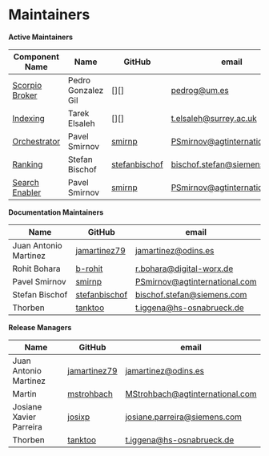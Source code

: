 # Maintainers

**Active Maintainers**

| Component Name                                                 | Name               | GitHub                         | email                           |
| -------------------------------------------------------------- | ------------------ | ------------------------------ | ------------------------------- |
| [Scorpio Broker](https://github.com/IoTCrawler/ScorpioBroker)  | Pedro Gonzalez Gil | [][]                           | <pedrog@um.es>                  |
| [Indexing](https://github.com/IoTCrawler/Indexing)             | Tarek Elsaleh      | [][]                           | <t.elsaleh@surrey.ac.uk>        |
| [Orchestrator](https://github.com/IoTCrawler/Orchestrator)     | Pavel Smirnov      | [smirnp][smirnp]               | <PSmirnov@agtinternational.com> |
| [Ranking](https://github.com/IoTCrawler/Ranking)               | Stefan Bischof     | [stefanbischof][stefanbischof] | <bischof.stefan@siemens.com>    |
| [Search Enabler](https://github.com/IoTCrawler/Search-Enabler) | Pavel Smirnov      | [smirnp][smirnp]               | <PSmirnov@agtinternational.com> |

**Documentation Maintainers**

| Name                  | GitHub                         | email                           |
| --------------------- | ------------------------------ | ------------------------------- |
| Juan Antonio Martinez | [jamartinez79][jamartinez79]   | <jamartinez@odins.es>           |
| Rohit Bohara          | [b-rohit][b-rohit]             | <r.bohara@digital-worx.de>      |
| Pavel Smirnov         | [smirnp][smirnp]               | <PSmirnov@agtinternational.com> |
| Stefan Bischof        | [stefanbischof][stefanbischof] | <bischof.stefan@siemens.com>    |
| Thorben               | [tanktoo][tanktoo]             | <t.iggena@hs-osnabrueck.de>     |

**Release Managers**

| Name                    | GitHub                       | email                             |
| ----------------------- | ---------------------------- | --------------------------------- |
| Juan Antonio Martinez   | [jamartinez79][jamartinez79] | <jamartinez@odins.es>             |
| Martin                  | [mstrohbach][mstrohbach]     | <MStrohbach@agtinternational.com> |
| Josiane Xavier Parreira | [josixp][josixp]             | <josiane.parreira@siemens.com>    |
| Thorben                 | [tanktoo][tanktoo]           | <t.iggena@hs-osnabrueck.de>       |


[jamartinez79]: https://github.com/jamartinez79
[stefanbischof]: https://github.com/stefanbischof
[tanktoo]: https://github.com/tanktoo
[josixp]: https://github.com/josixp
[mstrohbach]: https://github.com/mstrohbach
[b-rohit]: https://github.com/b-rohit
[smirnp]: https://github.com/smirnp
